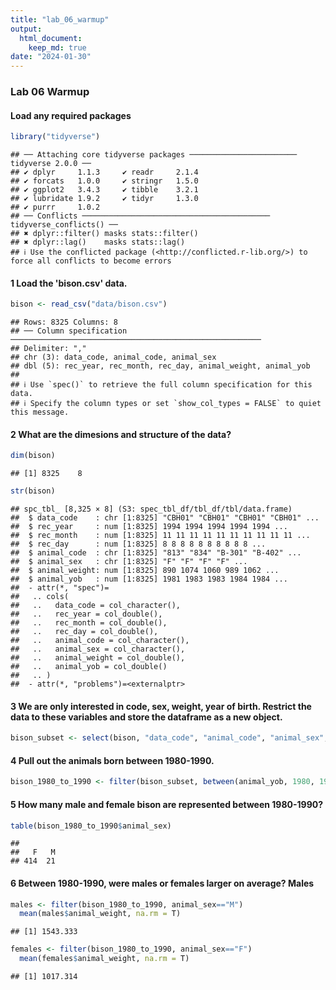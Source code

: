 ```yaml
---
title: "lab_06_warmup"
output: 
  html_document: 
    keep_md: true
date: "2024-01-30"
---
```




### Lab 06 Warmup
#### Load any required packages

```r
library("tidyverse")
```

```
## ── Attaching core tidyverse packages ──────────────────────── tidyverse 2.0.0 ──
## ✔ dplyr     1.1.3     ✔ readr     2.1.4
## ✔ forcats   1.0.0     ✔ stringr   1.5.0
## ✔ ggplot2   3.4.3     ✔ tibble    3.2.1
## ✔ lubridate 1.9.2     ✔ tidyr     1.3.0
## ✔ purrr     1.0.2     
## ── Conflicts ────────────────────────────────────────── tidyverse_conflicts() ──
## ✖ dplyr::filter() masks stats::filter()
## ✖ dplyr::lag()    masks stats::lag()
## ℹ Use the conflicted package (<http://conflicted.r-lib.org/>) to force all conflicts to become errors
```
#### 1 Load the 'bison.csv' data.

```r
bison <- read_csv("data/bison.csv")
```

```
## Rows: 8325 Columns: 8
## ── Column specification ────────────────────────────────────────────────────────
## Delimiter: ","
## chr (3): data_code, animal_code, animal_sex
## dbl (5): rec_year, rec_month, rec_day, animal_weight, animal_yob
## 
## ℹ Use `spec()` to retrieve the full column specification for this data.
## ℹ Specify the column types or set `show_col_types = FALSE` to quiet this message.
```

#### 2 What are the dimesions and structure of the data?

```r
dim(bison)
```

```
## [1] 8325    8
```

```r
str(bison)
```

```
## spc_tbl_ [8,325 × 8] (S3: spec_tbl_df/tbl_df/tbl/data.frame)
##  $ data_code    : chr [1:8325] "CBH01" "CBH01" "CBH01" "CBH01" ...
##  $ rec_year     : num [1:8325] 1994 1994 1994 1994 1994 ...
##  $ rec_month    : num [1:8325] 11 11 11 11 11 11 11 11 11 11 ...
##  $ rec_day      : num [1:8325] 8 8 8 8 8 8 8 8 8 8 ...
##  $ animal_code  : chr [1:8325] "813" "834" "B-301" "B-402" ...
##  $ animal_sex   : chr [1:8325] "F" "F" "F" "F" ...
##  $ animal_weight: num [1:8325] 890 1074 1060 989 1062 ...
##  $ animal_yob   : num [1:8325] 1981 1983 1983 1984 1984 ...
##  - attr(*, "spec")=
##   .. cols(
##   ..   data_code = col_character(),
##   ..   rec_year = col_double(),
##   ..   rec_month = col_double(),
##   ..   rec_day = col_double(),
##   ..   animal_code = col_character(),
##   ..   animal_sex = col_character(),
##   ..   animal_weight = col_double(),
##   ..   animal_yob = col_double()
##   .. )
##  - attr(*, "problems")=<externalptr>
```

#### 3 We are only interested in code, sex, weight, year of birth. Restrict the data to these variables and store the dataframe as a new object.


```r
bison_subset <- select(bison, "data_code", "animal_code", "animal_sex", "animal_weight", "animal_yob")
```


#### 4 Pull out the animals born between 1980-1990.

```r
bison_1980_to_1990 <- filter(bison_subset, between(animal_yob, 1980, 1990))
```

#### 5 How many male and female bison are represented between 1980-1990?

```r
table(bison_1980_to_1990$animal_sex)
```

```
## 
##   F   M 
## 414  21
```

#### 6 Between 1980-1990, were males or females larger on average? Males

```r
males <- filter(bison_1980_to_1990, animal_sex=="M")
  mean(males$animal_weight, na.rm = T)
```

```
## [1] 1543.333
```

```r
females <- filter(bison_1980_to_1990, animal_sex=="F")
  mean(females$animal_weight, na.rm = T)
```

```
## [1] 1017.314
```

